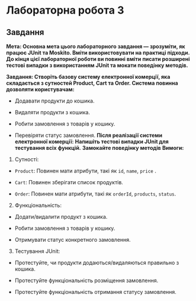 # Лабораторна робота 3
## Завдання
**Мета: Основна мета цього лабораторного завдання — зрозуміти, як працює JUnit та Moskito. Вміти використовувати на практиці підходи. До кінця цієї лабораторної роботи ви повинні вміти писати розширені тестові випадки з використанням JUnit та мокати поведінку методів.**

**Завдання: Створіть базову систему електронної комерції, яка складається з сутностей Product, Cart та Order. Система повинна дозволяти користувачам:**

- Додавати продукти до кошика.

- Видаляти продукти з кошика.

- Робити замовлення з товарів у кошику.

- Перевіряти статус замовлення. 
**Після реалізації системи електронної комерції:**
**Напишіть тестові випадки JUnit для тестування всіх функцій.**
**Замокайте поведінку методів**
**Вимоги:**


1. Сутності:

- `Product`: Повинен мати атрибути, такі як `id`, `name`, `price` .

- `Cart`: Повинен зберігати список продуктів.

- `Order`: Повинен мати атрибути, такі як `orderId`, `products`, `status`.

2. Функціональність:
- Додати/видалити продукт з кошика.

- Робити замовлення з товарів у кошику.

- Отримувати статус конкретного замовлення.

3.  Тестування JUnit:
- Протестуйте, чи продукти додаються/видаляються правильно з кошика.

- Протестуйте функціональність розміщення замовлення.

- Протестуйте функціональність отримання статусу замовлення. 

